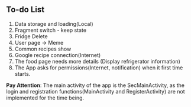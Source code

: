 ## To-do List
1. Data storage and loading(Local)
2. Fragment switch - keep state  
3. Fridge Delete
4. User page -> Meme
5. Common recipes show
6. Google recipe connection(Internet)
7. The food page needs more details (Display refrigerator information)
8. The App asks for permissions(Internet, notification) when it first time starts.

**Pay Attention**: The main activity of the app is the SecMainActivity, as the login and registration functions(MainActivity and RegisterActivity) are not implemented for the time being.

